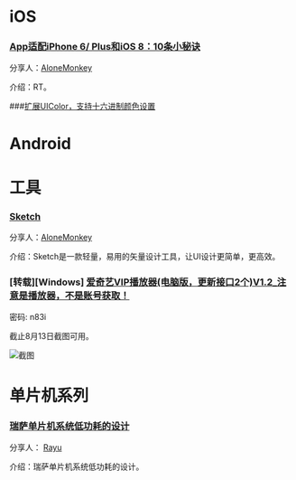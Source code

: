 # iOS
### [App适配iPhone 6/ Plus和iOS 8：10条小秘诀](http://www.cocoachina.com/ios/20150108/10864.html)

分享人：[AloneMonkey](http://www.blogfshare.com)

介绍：RT。

###[扩展UIColor，支持十六进制颜色设置]()

# Android



# 工具

### [Sketch](http://www.sketchcn.com/)

分享人：[AloneMonkey](http://www.blogfshare.com)

介绍：Sketch是一款轻量，易用的矢量设计工具，让UI设计更简单，更高效。

### **[转载][Windows]** [爱奇艺VIP播放器(电脑版，更新接口2个)V1.2_注意是播放器，不是账号获取！](http://pan.baidu.com/s/1hrNAURq)

密码: n83i

截止8月13日截图可用。

![截图](http://7xlqnm.com1.z0.glb.clouddn.com/QQ%E6%88%AA%E5%9B%BE20160813224428.jpg)

# 单片机系列

### [瑞萨单片机系统低功耗的设计](http://blog.rayuu.com/lowpower.html)

分享人： [Rayu](http://rayuu.com)

介绍：瑞萨单片机系统低功耗的设计。
